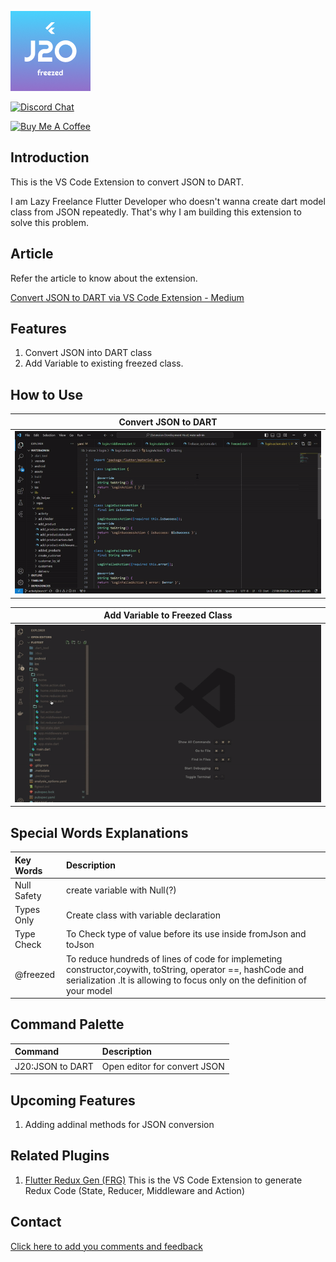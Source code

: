 [![logo][]][author]

[![Discord Chat](https://img.shields.io/badge/chat-discord-blue.svg)](https://discord.gg/KYPkhEx)

<a href="https://www.buymeacoffee.com/BalaDhruv" target="_blank"><img src="https://www.buymeacoffee.com/assets/img/custom_images/purple_img.png" alt="Buy Me A Coffee" style="height: auto !important;width: auto !important;" ></a>

## Introduction

This is the VS Code Extension to convert JSON to DART.

I am Lazy Freelance Flutter Developer who doesn't wanna create dart model class from JSON repeatedly. That's why I am building this extension to solve this problem.

## Article

Refer the article to know about the extension.

[Convert JSON to DART via VS Code Extension - Medium](https://medium.com/@androbalamail/generate-redux-state-reducer-action-and-middleware-via-vs-code-extension-flutter-redux-gen-54e1defee2bd)

## Features

1.  Convert JSON into DART class
2.  Add Variable to existing freezed class.

## How to Use

|                  Convert JSON to DART                 |
| :--------------------------------------------------:  |
| [![Json_to_dart_gif][]][Json_to_dart_gif]   |

|                Add Variable to Freezed Class          |
| :---------------------------------------------------: |
| [![add_var_to_Freezed_gif][]][add_var_to_Freezed_gif]   |

## Special Words Explanations 

| Key Words | Description                                                        |
| :------------ | :----------------------------------------------------------------- |
| Null Safety         | create variable with Null(?)    |
| Types Only    | Create class with variable declaration          |
| Type Check   | To Check type of value before its use inside fromJson and toJson  |
| @freezed   | To reduce hundreds of lines of code for implemeting constructor,coywith, toString, operator ==, hashCode and serialization .It is allowing to focus only on the definition of your model |


## Command Palette

| Command           | Description                       |
| :---------------- | :-------------------------------- |
| J20:JSON to DART | Open editor for convert JSON |

## Upcoming Features

1. Adding addinal methods for JSON conversion

## Related Plugins
1. [Flutter Redux Gen (FRG)](https://marketplace.visualstudio.com/items?itemName=BalaDhruv.flutter-redux-gen)
     This is the VS Code Extension to generate Redux Code (State, Reducer, Middleware and Action)

<!-- ## Youtube PlayList -->

<!-- [Flutter Redux Gen Youtube][flg_youtube_playlist] -->
## Contact

[Click here to add you comments and feedback][contact]

[logo]: https://raw.githubusercontent.com/balamurugan-dev/j20/refs/heads/main/media/logo/logo.png
[author]: https://balamurugan.dev/
[contact]: https://forms.gle/wXPgEEAYvczjWwys8
[Json_to_dart_gif]: https://raw.githubusercontent.com/balamurugan-dev/j20/refs/heads/master/media/gifs/convert-json-to-dart.gif
[add_var_to_Freezed_gif]: https://raw.githubusercontent.com/BalaDhruv/Flutter_Redux_Gen/master/media/demo/add-var-to-state.gif
[flg_youtube_playlist]: https://www.youtube.com/watch?v=ISRztcuk2lg&list=PLAtrbE9cCxChjH_1A9mW3qlfBrzlfQk5W
